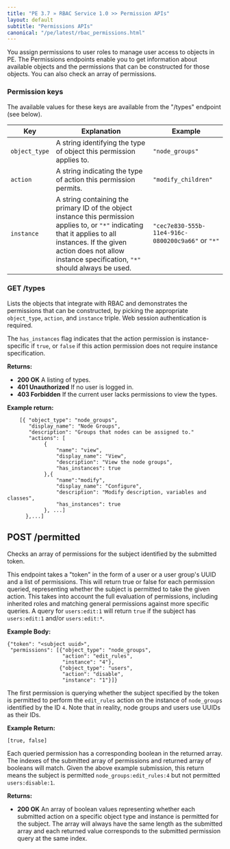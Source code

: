 ```yaml
---
title: "PE 3.7 » RBAC Service 1.0 >> Permission APIs"
layout: default
subtitle: "Permissions APIs"
canonical: "/pe/latest/rbac_permissions.html"
---
```


You assign permissions to user roles to manage user access to objects in PE. The Permissions endpoints enable you to get information about available objects and the permissions that can be constructed for those objects. You can also check an array of permissions.

### Permission keys

The available values for these keys are available from the "/types" endpoint (see below).

| Key | Explanation | Example |
| --- | ----------- | ------- |
| `object_type` | A string identifying the type of object this permission applies to. | `"node_groups"` |
| `action`      | A string indicating the type of action this permission permits. | `"modify_children"` |
| `instance`    | A string containing the primary ID of the object instance this permission applies to, or `"*"` indicating that it applies to all instances. If the given action does not allow instance specification, `"*"` should always be used. | `"cec7e830-555b-11e4-916c-0800200c9a66"` or `"*"` |

### GET /types
Lists the objects that integrate with RBAC and demonstrates the permissions
that can be constructed, by picking the appropriate `object_type`, `action`,
and `instance` triple. Web session authentication is required.

The `has_instances` flag indicates that the action permission is instance-specific
if `true`, or `false` if this action permission does not require instance
specification.

**Returns:**

* **200 OK** A listing of types.
* **401 Unauthorized** If no user is logged in.
* **403 Forbidden** If the current user lacks permissions to view the types.

**Example return:**

        [{ "object_type": "node_groups",
           "display_name": "Node Groups",
           "description": "Groups that nodes can be assigned to."
           "actions": [
                {
                    "name": "view",
                    "display_name": "View",
                    "description": "View the node groups",
                    "has_instances": true
                },{
                    "name":"modify",
                    "display_name": "Configure",
                    "description": "Modify description, variables and classes",
                    "has_instances": true
                }, ...]
          },...]

## POST /permitted
Checks an array of permissions for the subject identified by the
submitted token.

This endpoint takes a "token" in the form of a user or a user
group's UUID and a list of permissions. This will return true or false for each
permission queried, representing whether the subject is permitted to take the
given action. This takes into account the full evaluation of permissions,
including inherited roles and matching general permissions against more
specific queries. A query for `users:edit:1` will return `true` if the subject
has `users:edit:1` and/or `users:edit:*`.

**Example Body:**

    {"token": "<subject uuid>",
     "permissions": [{"object_type": "node_groups",
                      "action": "edit_rules",
                      "instance": "4"},
                     {"object_type": "users",
                      "action": "disable",
                      "instance": "1"}]}

The first permission is querying whether the subject specified by the token is
permitted to perform the `edit_rules` action on the instance of `node_groups`
identified by the ID `4`. Note that in reality, node groups and users use UUIDs as
their IDs.

**Example Return:**

    [true, false]

Each queried permission has a corresponding boolean in the
returned array. The indexes of the submitted array of permissions and
returned array of booleans will match. Given the above example
submission, this return means the subject is permitted
`node_groups:edit_rules:4` but not permitted `users:disable:1`.

**Returns:**

* **200 OK** An array of boolean values representing whether each
  submitted action on a specific object type and instance is permitted
  for the subject. The array will always have the same length as the
  submitted array and each returned value corresponds to the submitted
  permission query at the same index.